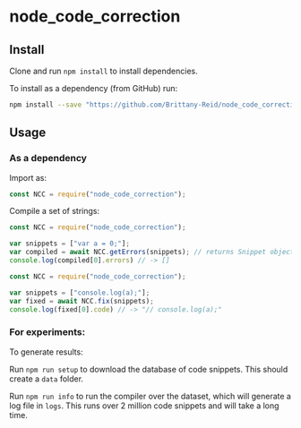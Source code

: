 # node_code_correction

## Install

Clone and run `npm install` to install dependencies.

To install as a dependency (from GitHub) run:

```sh
npm install --save "https://github.com/Brittany-Reid/node_code_correction.git"
```

## Usage

### As a dependency

Import as:

```js
const NCC = require("node_code_correction");
```

Compile a set of strings:

```js
const NCC = require("node_code_correction");

var snippets = ["var a = 0;"];
var compiled = await NCC.getErrors(snippets); // returns Snippet objects
console.log(compiled[0].errors) // -> []
```

```js
const NCC = require("node_code_correction");

var snippets = ["console.log(a);"];
var fixed = await NCC.fix(snippets);
console.log(fixed[0].code) // -> "// console.log(a);"
```

### For experiments:

To generate results:

Run `npm run setup` to download the database of code snippets. This should create a `data` folder.

Run `npm run info` to run the compiler over the dataset, which will generate a log file in `logs`. This runs over 2 million code snippets and will take a long time.


 
